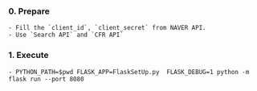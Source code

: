 ### 0. Prepare
    - Fill the `client_id`, `client_secret` from NAVER API.
    - Use `Search API` and `CFR API`

### 1. Execute
    - PYTHON_PATH=$pwd FLASK_APP=FlaskSetUp.py  FLASK_DEBUG=1 python -m flask run --port 8080

